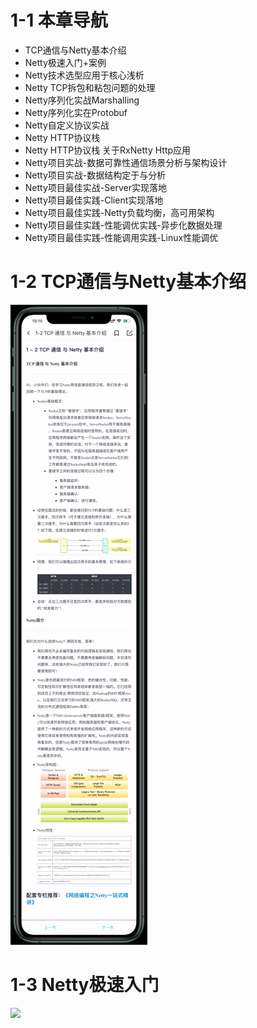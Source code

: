# 1-1 本章导航

* TCP通信与Netty基本介绍
* Netty极速入门+案例
* Netty技术选型应用于核心浅析
* Netty TCP拆包和粘包问题的处理
* Netty序列化实战Marshalling
* Netty序列化实在Protobuf
* Netty自定义协议实战
* Netty HTTP协议栈
* Netty HTTP协议栈 关于RxNetty Http应用
* Netty项目实战-数据可靠性通信场景分析与架构设计
* Netty项目实战-数据结构定于与分析
* Netty项目最佳实战-Server实现落地
* Netty项目最佳实践-Client实现落地
* Netty项目最佳实践-Netty负载均衡，高可用架构
* Netty项目最佳实践-性能调优实践-异步化数据处理
* Netty项目最佳实践-性能调用实践-Linux性能调优

# 1-2 TCP通信与Netty基本介绍

![1-2TCP通讯与Netty基本介绍](../../../笔记图片/20/6-1/1-2TCP通讯与Netty基本介绍.png)

# 1-3 Netty极速入门

![](../../../笔记图片/20/6-1/1-3Netty极速入门.png)

